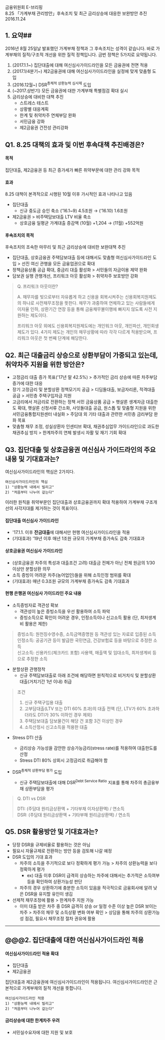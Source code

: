 금융위원회 E-브리핑  
8.25 「가계부채 관리방안」후속조치 및 최근 금리상승에 대응한 보완방안 추진  
2016.11.24

## 1. 요약##

2016년 8월 25일날 발표했던 가계부채 정책과 그 후속조치는 성격이 같습니다. 바로 가계부채의 질적/구조적 개선을 위한 질적 정책입니다. 금번 정책은 5가지로 요약됩니다.

1. (2017.1.1~) 집단대출에 대해 여신심사가이드라인을 모든 금융권에 전면 적용
2. (2017.1/4분기~) 제2금융권에 대해 여신심사가이드라인을 실정에 맞게 맞춤형 도입
3. (2016.12월~) DSR<sup>총체적 상환능력 심사제</sup> 도입
4. (~2017.상반기) 모든 금융권에 대한 가계부채 특별점검 확대 실시
5. 금리상승에 대비한 대책 추진
	+ 스트레스 테스트
	+ 상황별 대응계획
	+ 한계 및 취약차주 연체부담 완화
	+ 서민금융 강화
	+ 제2금융권 건전성 관리강화 

## Q1. 8.25 대책의 효과 및 이번 후속대책 추진배경은? ##

#### 목적 ####
집단대출, 제2금융권 등 최근 증가세가 빠른 취약부문에 대한 관리 강화 목적

#### 효과 ####
8.25 대책이 본격적으로 시행된 10월 이후 가시적인 효과 나타나고 있음

+ 집단대출
    + 신규 중도금 승인 축소 ('16.1~9) 4.5조원 → ('16.10) 1.6조원
+ 제2금융권 > 비주택담보대출 LTV 비율 축소
    + 상호금융 일평균 가계대출 증감액 (10월) +1,204 → (11월) +552억원

#### 후속조치의 목적 ####
후속조치의 조속한 마무리 및 최근 금리상승에 대비한 보완대책 추진

+ 집단대출, 상호금융권 주택담보대출 등에 대해서도 맞춤형 여신심사가이드라인 도입 > 선진 여신 관행을 모든 금융업권으로 확대
+ 정책금융상품 공급 확대, 중금리 대출 활성화 > 서민들의 자금이용 제약 완화
+ 담보권 실행 관행개선, 프리워크 아웃 활성화 > 취약차주 보호방안 강화

> Q. 프리워크 아웃이란?
> 
> A. 채무자를 빚으로부터 자유롭게 하고 신용을 회복시켜주는 신용회복지원제도의 하나로 사전채무조정을 뜻한다. 채무가 과중하여 연체하고 있는 사람들에게 이자율 인하, 상환기간 연장 등을 통해 금융채무불이행에 빠지지 않도록 사전 지원하는 제도이다.
>  
> 프리워크 아웃 외에도 신용회복지원제도에는 개인워크 아웃, 개인파산, 개인회생제도가 있다. 4가지 제도는 개인의 채무상황에 따라 각각 다르게 적용받으며, 프리워크 아웃은 첫 번째 단계에 해당한다.

## Q2. 최근 대출금리 상승으로 상환부담이 가중되고 있는데, 취약차주 지원을 위한 방안은? ##

+ 고정금리 대출 증가 목표('17년 말 42.5%) > 추가적인 금리 상승에 따른 차주부담 증가에 대한 대응
+ 장기 고정금리 및 분할상환 정책모기지 공급 > 디딤돌대출, 보금자리론, 적격대출 공급 > 서민층 주택구입자금 지원
+ 고금리에서 저금리로 전환하는 정책 서민 금융상품 공급 > 햇살론 생계자금 대출한도 확대, 햇살론 신청서류 간소화, 사잇돌대출 공급, 원스톱 및 맞춤형 지원을 위한 서민금융통합지원센터 내실화 > 주담대 외 기타 대출과 관련한 서민층 금리부담 완화 목표
+ 맞춤형 채무 조정, 성실상환자 인센티브 확대, 채권추심업무 가이드라인으로 과도한 채권추심 방지 > 한계차주의 연체 발생시 자활 및 재기 기회 확대

## Q3. 집단대출 및 상호금융권 여신심사 가이드라인의 주요 내용 및 기대효과는? ##

여신심사가이드라인의 핵심은 2가지다.

	여신심사가이드라인의 핵심
	1) "상환능력 내에서 빌리고"
	2) "처음부터 나누어 갚는다"

이러한 원칙을 취약부문인 집단대출과 상호금융권까지 확대 적용하여 가계부채 구조개선의 사각지대를 제거하는 것이 목표이다.

#### 집단대출 여신심사 가이드라인 ####

+ '17.1.1. 이후 **잔금대출**에 대해서만 현행 여신심사가이드라인을 적용
+ (기대효과) '19년 이후 매년 1조원 규모의 가계부채 증가속도 감축 기대효과

#### 상호금융권 여신심사 가이드라인 ####

+ (상호금융권 차주의 특성과 대출조건 고려) 대출금 전체가 아닌 전체 원금의 1/30 이상만 분할상환 의무
+ 소득 증빙이 어려운 차주(농어업인)들을 위해 소득인정 범위를 확대
+ (기대효과) 매년 0.3조원 규모의 가계부채 증가속도 감축 기대효과

#### 현행 은행권 여신심사 가이드라인 주요 내용 ####

+ 소득증빙자료 객관성 확보
    + 객관성이 높은 증빙소득을 우선 활용하여 소득 파악
    + 증빙소득으로 확인이 어려운 경우, 인정소득이나 신고소득 활용 (단, 최저생계비 활용은 제한)

> 증빙소득: 원천징수영수증, 소득금액증명원 등 객관성 있는 자료로 입증된 소득  
> 인정소득: 공공기관 등이 발급한 국민연금, 건강보험료 등을 바탕으로 추정한 소득  
> 신고소득: 신용카드(체크카드 포함) 사용액, 매출액 및 임대소득, 최저생계비 등으로 추정한 소득

+ 분할상환 관행정착
    + 신규 주택담보대출로 아래 조건에 해당하면 원칙적으로 비거치식 및 분할상환 대출(거치기간 1년 이내) 취급

> 조건  
> 1) 신규 주택구입용 대출  
> 2) 고부담대출(LTV 또는 DTI 60% 초과)의 대출 전액 (단, LTV가 60% 초과하더라도 DTI가 30% 이하인 경우 제외)  
> 3) 주택담보대출 담보물건이 해당 건 포함 3건 이상인 경우
> 4) 소득산정시 신고소득을 적용한 대출

+ Stress DTI 산출
    + 금리상승 가능성을 감안한 상승가능금리(stress rate)를 적용하여 대출한도를 산정
    + Stress DTI 80% 상회시 고정금리로 취급해야 함

+ DSR<sup>총체적 상환부담 평가</sup> 도입
    + 신규 주택담보대출에 대해 DSR<sup>Debt Service Ratio</sup> 지표를 통해 차주의 총금융부채 상환부담을 평가

> Q. DTI vs DSR
> 
> DTI: (주담대 원리금상환액 + 기타부채 이자상환액) / 연소득  
> DSR: (주담대 원리금상환액 + 기타부채 원리금상환액) / 연소득

## Q5. DSR 활용방안 및 기대효과는? ##

+ 당장 DSR을 규제비율로 활용하는 것은 아님
+ 필요시 자율규제로 전환하는 방안 등을 검토해 나갈 예정
+ DSR 도입의 기대 효과
    + 차주의 소득을 주기적으로 보다 정확하게 평가 가능 > 차주의 상환능력을 보다 정확하게 평가
        + ex) 대출 이후 DSR이 급격히 상승하는 차주에 대해서는 추가적은 소득여부 등을 확인하여 상환가능성 판단
    + 차주의 경우 상환하기에 충분한 소득이 있음을 적극적으로 금융회사에 알려 낮은 DSR을 유지할 유인이 생김
+ 선제적 채무조정에 활용 > 한계차주 지원 가능
    + 이미 대출 받은 차주 중 DSR 급격히 상승 or 일정 수준 이상 높은 DSR 보이는 차주 > 차주의 채무 및 소득상황 변화 여부 확인 > 상담을 통해 차주의 상환가능성 점검, 필요시 채무조정 절차 권유에 활용

----------

## @@@2. 집단대출에 대한 여신심사가이드라인 적용  ##

#### 여신심사가이드라인 적용 확대 ####
+ 집단대출  
+ 제2금융권  

집단대출과 제2금융권에 여신심사가이드라인이 적용됩니다. 여신심사가이드라인은 근본적으로 가계부채의 질적 개선을 뜻합니다.

	여신심사가이드라인 적용
	1) "상환능력 내에서 빌리고"
	2) "처음부터 나누어 갚는다"



#### 금리상승에 대한 한계차주 우려 ####

+ 서민실수요자에 대한 지원 및 보호



